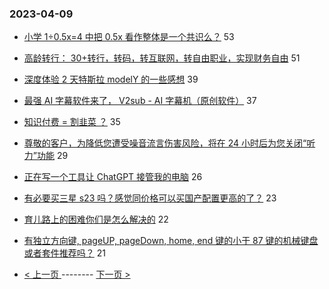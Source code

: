 ### 2023-04-09 
- [小学 1÷0.5x=4 中把 0.5x 看作整体是一个共识么？](https://www.v2ex.com/t/930877) 53
- [高龄转行： 30+转行，转码，转互联网，转自由职业，实现财务自由](https://www.v2ex.com/t/930913) 51
- [深度体验 2 天特斯拉 modelY 的一些感想](https://www.v2ex.com/t/930910) 39
- [最强 AI 字幕软件来了， V2sub - AI 字幕机（原创软件）](https://www.v2ex.com/t/930940) 37
- [知识付费 = 割韭菜 ？](https://www.v2ex.com/t/930987) 35
- [尊敬的客户，为降低您遭受噪音流言伤害风险，将在 24 小时后为您关闭“听力”功能](https://www.v2ex.com/t/930926) 29
- [正在写一个工具让 ChatGPT 接管我的电脑](https://www.v2ex.com/t/930888) 26
- [有必要买三星 s23 吗？感觉同价格可以买国产配置更高的了？](https://www.v2ex.com/t/930881) 23
- [育儿路上的困难你们是怎么解决的](https://www.v2ex.com/t/930980) 22
- [有独立方向键, pageUP, pageDown, home, end 键的小于 87 键的机械键盘或者套件推荐吗？](https://www.v2ex.com/t/930925) 21 

- [ < 上一页 ](https://github.com/able8/v2ex-hot-record/blob/master/2023-04-08.md) -------- [ 下一页 > ](https://github.com/able8/v2ex-hot-record/blob/master/2023-04-10.md)